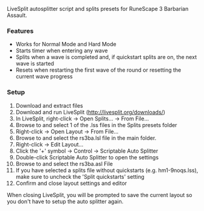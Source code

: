 LiveSplit autosplitter script and splits presets for RuneScape 3 Barbarian Assault.

### Features
- Works for Normal Mode and Hard Mode
- Starts timer when entering any wave
- Splits when a wave is completed and, if quickstart splits are on, the next wave is started
- Resets when restarting the first wave of the round or resetting the current wave progress

### Setup
1. Download and extract files
2. Download and run LiveSplit (http://livesplit.org/downloads/)
3. In LiveSplit, right-click -> Open Splits... -> From File...
4. Browse to and select 1 of the .lss files in the Splits presets folder
5. Right-click -> Open Layout -> From File...
6. Browse to and select the rs3ba.lsl file in the main folder.
7. Right-click -> Edit Layout...
8. Click the '+' symbol -> Control -> Scriptable Auto Splitter
9. Double-click Scriptable Auto Splitter to open the settings
10. Browse to and select the rs3ba.asl File
11. If you have selected a splits file without quickstarts (e.g. hm1-9noqs.lss), make sure to uncheck the 'Split quickstarts' setting
12. Confirm and close layout settings and editor

When closing LiveSplit, you will be prompted to save the current layout so you don't have to setup the auto splitter again.